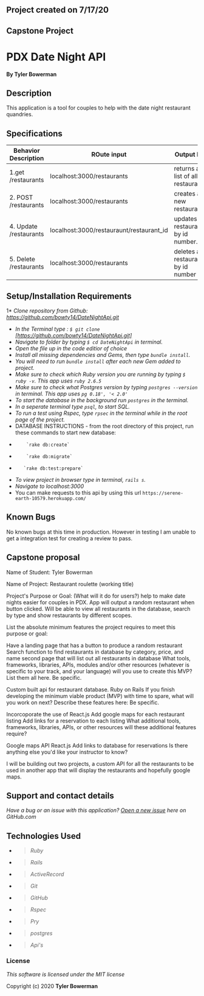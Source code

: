 ## Project created on 7/17/20

## Capstone Project

# PDX Date Night API

#### By **Tyler Bowerman**

## Description

This application is a tool for couples to help with the date night restaurant quandries.

## Specifications

|   Behavior Description| ROute input                          |        Output Ex.      |
|------------------------|-----------|-------------------------------------------------|
|1.get /restaurants| localhost:3000/restaurants| returns a list of all restaurants|
|2. POST /restaurants| localhost:3000/restaurants|creates a new restaurant|
|4. Update /restaurants| localhost:3000/restauraunt/restaurant_id| updates a restaurant by id number.|
|5. Delete /restaurants| localhost:3000/restaurants| deletes a restaurant by id number|



## Setup/Installation Requirements
1* _Clone repository from Github: https://github.com/bowty14/DateNightApi.git_
* _In the Terminal type : `$ git clone` [https://github.com/bowty14/DateNightApi.git]_
* _Navigate to folder by typing  `$ cd DateNightApi` in terminal._
* _Open the file up in the code editior of choice_
* _Install all missing dependencies and Gems, then type `bundle install`._
* _You will need to run `bundle install` after each new Gem added to project._
* _Make sure to check which Ruby version you are running by typing `$ ruby -v`. This app uses `ruby 2.6.5`_
* _Make sure to check what Postgres version by typing `postgres --version` in terminal. This app uses `pg 0.18', '< 2.0'`_
* _To start the database in the background run `postgres` in the terminal._
* _In a seperate terminal type `psql`, to start SQL._
* _To run a test using Rspec, type `rpsec` in the terminal while in the root page of the project._
* DATABASE INSTRUCTIONS - from the root directory of this project, run these commands to start new database:
*         `rake db:create`
*         `rake db:migrate`
*        `rake db:test:prepare`

* _To view project in browser type in terminal, `rails s`._
* _Navigate to localhost:3000_
* You can make requests to this api by using this url `https://serene-earth-10579.herokuapp.com/`

## Known Bugs
No known bugs at this time in production. However in testing I am unable to get a integration test for creating a review to pass.


## Capstone proposal 

Name of Student: Tyler Bowerman

Name of Project: Restaurant roulette (working title)

Project's Purpose or Goal: (What will it do for users?) help to make date nights easier for couples in PDX. App will output a random restaurant when button clicked. Will be able to view all restaurants in the database, search by type and show restaurants by different scopes.

List the absolute minimum features the project requires to meet this purpose or goal:

Have a landing page that has a button to produce a random restaurant 
Search function to find restaurants in database by category, price, and name
second page that will list out all restaurants in database
What tools, frameworks, libraries, APIs, modules and/or other resources (whatever is specific to your track, and your language) will you use to create this MVP? List them all here. Be specific.

Custom built api for restaurant database.
Ruby on Rails 
If you finish developing the minimum viable product (MVP) with time to spare, what will you work on next? Describe these features here: Be specific.

Incorcoporate the use of React.js
Add google maps for each restaurant listing
Add links for a reservation to each listing
What additional tools, frameworks, libraries, APIs, or other resources will these additional features require?

Google maps API
React.js
Add links to database for reservations 
Is there anything else you'd like your instructor to know? 

I will be building out two projects, a custom API for all the restaurants to be used in another app that will display the restaurants and hopefully google maps.



## Support and contact details
_Have a bug or an issue with this application? [Open a new issue](https://github.com/bowty14/DateNightApi/issues) here on GitHub.com_

## Technologies Used
* >_Ruby_
* >_Rails_
* >_ActiveRecord_
* >_Git_
* >_GitHub_
* >_Rspec_
* >_Pry_
* >_postgres_
* >_Api's_
### License

*This software is licensed under the MIT license* 

Copyright (c) 2020 **Tyler Bowerman**
